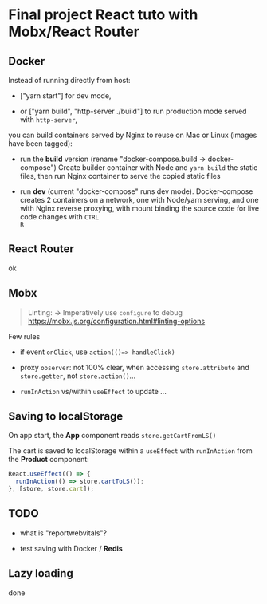 # Final project React tuto with Mobx/React Router

## Docker

Instead of running directly from host:

- ["yarn start"] for dev mode,

- or ["yarn build", "http-server ./build"] to run production mode served with `http-server`,

you can build containers served by Nginx to reuse on Mac or Linux (images have been tagged):

- run the **build** version (rename "docker-compose.build -> docker-compose") Create builder container with Node and `yarn build` the static files, then run Nginx container to serve the copied static files

- run **dev** (current "docker-compose" runs dev mode). Docker-compose creates 2 containers on a network, one with Node/yarn serving, and one with Nginx reverse proxying, with mount binding the source code for live code changes with <code>CTRL R</code>

## React Router

ok

## Mobx

> Linting: -> Imperatively use `configure` to debug <https://mobx.js.org/configuration.html#linting-options>

Few rules

- if event `onClick`, use `action(()=> handleClick)`

- proxy `observer`: not 100% clear, when accessing `store.attribute` and `store.getter`, not `store.action()`...

- `runInAction` vs/within `useEffect` to update ...

## Saving to localStorage

On app start, the **App** component reads `store.getCartFromLS()`

The cart is saved to localStorage within a `useEffect` with `runInAction` from the **Product** component:

```js
React.useEffect(() => {
  runInAction(() => store.cartToLS());
}, [store, store.cart]);
```

## TODO

- what is "reportwebvitals"?

- test saving with Docker / **Redis**

## Lazy loading

done
